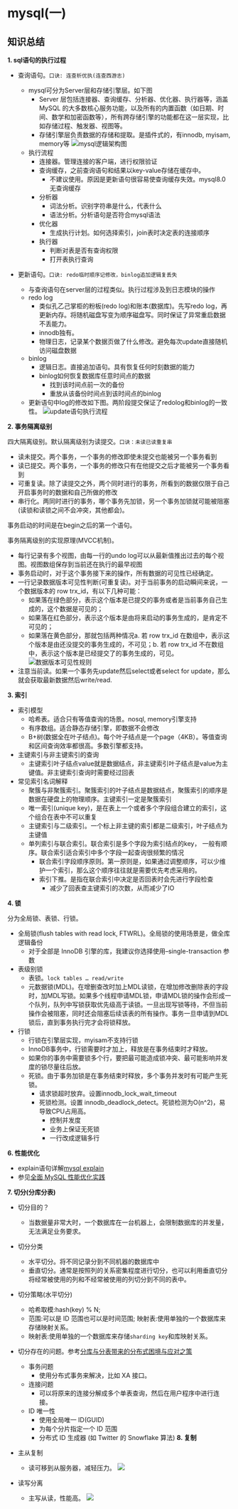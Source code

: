 # mysql(一)
## 知识总结
**1. sql语句的执行过程**
- 查询语句。`口诀: 连查析优执(连查西游志)`
    - mysql可分为Server层和存储引擎层。如下图
        - Server 层包括连接器、查询缓存、分析器、优化器、执行器等，涵盖 MySQL 的大多数核心服务功能，以及所有的内置函数（如日期、时间、数学和加密函数等），所有跨存储引擎的功能都在这一层实现，比如存储过程、触发器、视图等。
        - 存储引擎层负责数据的存储和提取。是插件式的，有innodb, myisam, memory等
    ![mysql逻辑架构图](images/mysql逻辑架构图.webp)
    - 执行流程
        - 连接器。管理连接的客户端，进行权限验证
        - 查询缓存，之前查询语句和结果以key-value存储在缓存中。
            - 不建议使用。原因是更新语句很容易使查询缓存失效。mysql8.0无查询缓存
        - 分析器
            - 词法分析。识别字符串是什么，代表什么
            - 语法分析。分析语句是否符合mysql语法
        - 优化器
            - 生成执行计划。如何选择索引，join表时决定表的连接顺序
        - 执行器
            - 判断对表是否有查询权限
            - 打开表执行查询

- 更新语句。`口诀: redo临时顺序记修改，binlog追加逻辑复丢失`
    - 与查询语句在server层的过程类似。执行过程涉及到日志模块的操作
    - redo log
        - 类似孔乙己掌柜的粉板(redo log)和账本(数据库)。先写redo log，再更新内存。将随机磁盘写变为顺序磁盘写。同时保证了异常重启数据不丢能力。
        - innodb独有。
        - 物理日志，记录某个数据页做了什么修改。避免每次update直接随机访问磁盘数据
    - binlog
        - 逻辑日志。直接追加语句。具有恢复任何时刻数据的能力
        - binlog如何恢复数据库任意时间点的数据
            - 找到该时间点前一次的备份
            - 重放从该备份时间点到该时间点的binlog
    - 更新语句中log的修改如下图。两阶段提交保证了redolog和binlog的一致性。
    ![update语句执行流程](images/update语句执行流程.webp)

        
**2. 事务隔离级别**

四大隔离级别。默认隔离级别为读提交。`口诀：未读已读重复串`
- 读未提交。两个事务，一个事务的修改即使未提交也能被另一个事务看到
- 读已提交。两个事务，一个事务的修改只有在他提交之后才能被另一个事务看到
- 可重复读。除了读提交之外，两个同时进行的事务，所看到的数据仅限于自己开启事务时的数据和自己所做的修改
- 串行化。两同时进行的事务，哪个事务先加锁，另一个事务加锁就可能被阻塞(读锁和读锁之间不会冲突，其他都会)。

事务启动的时间是在begin之后的第一个语句。

事务隔离级别的实现原理(MVCC机制)。
- 每行记录有多个视图，由每一行的undo log可以从最新值推出过去的每个视图。视图数组保存到当前还在执行的最早视图
- 事务启动时，对于这个事务接下来的操作，所有数据的可见性已经确定。
- 一行记录数据版本可见性判断(可重复读)。对于当前事务的启动瞬间来说，一个数据版本的 row trx_id，有以下几种可能：
    - 如果落在绿色部分，表示这个版本是已提交的事务或者是当前事务自己生成的，这个数据是可见的；
    - 如果落在红色部分，表示这个版本是由将来启动的事务生成的，是肯定不可见的；
    - 如果落在黄色部分，那就包括两种情况a. 若 row trx_id 在数组中，表示这个版本是由还没提交的事务生成的，不可见；b. 若 row trx_id 不在数组中，表示这个版本是已经提交了的事务生成的，可见。
![数据版本可见性规则](images/数据版本可见性判断.webp)
- 注意当前读。如果一个事务先update然后select或者select for update，那么就会获取最新数据然后write/read.


**3. 索引**
- 索引模型
    - 哈希表。适合只有等值查询的场景。nosql, memory引擎支持
    - 有序数组。适合静态存储引擎，即数据不会修改
    - B+树(数据全在叶子结点)。每个叶子结点是一个page（4KB）。等值查询和区间查询效率都很高。多数引擎都支持。
- 主键索引与非主键索引的查询
    - 主键索引叶子结点value就是数据结点，非主键索引叶子结点是value为主键值。非主键索引查询时需要经过回表
- 常见索引名词解释
    - 聚簇与非聚簇索引。聚簇索引的叶子结点是数据结点，聚簇索引的顺序是数据在硬盘上的物理顺序。主键索引一定是聚簇索引
    - 唯一索引(unique key)，是在表上一个或者多个字段组合建立的索引，这个组合在表中不可以重复
    - 主键索引与二级索引。一个标上非主键的索引都是二级索引，叶子结点为主键值
    - 单列索引与联合索引。联合索引是多个字段为索引结点的key， 一般有顺序。联合索引适合索引中多个字段一起查询很频繁的情况
        - 联合索引字段顺序原则。第一原则是，如果通过调整顺序，可以少维护一个索引，那么这个顺序往往就是需要优先考虑采用的。
        - 索引下推。是指在联合索引中决定是否回表时会先进行字段检查
            - 减少了回表查主键索引的次数，从而减少了IO

**4. 锁**

分为全局锁、表锁、行锁。
- 全局锁(flush tables with read lock, FTWRL)。全局锁的使用场景是，做全库逻辑备份
    - 对于全部是 InnoDB 引擎的库，我建议你选择使用–single-transaction 参数
- 表级别锁
    - 表锁。`lock tables … read/write`
    - 元数据锁(MDL)。在增删查改时加上MDL读锁，在增加修改删除表的字段时，加MDL写锁。如果多个线程申请MDL锁，申请MDL锁的操作会形成一个队列，队列中写锁获取优先级高于读锁。一旦出现写锁等待，不但当前操作会被阻塞，同时还会阻塞后续该表的所有操作。事务一旦申请到MDL锁后，直到事务执行完才会将锁释放。
- 行锁
    - 行锁在引擎层实现，myisam不支持行锁
    - InnoDB事务中，行锁需要时才加上，释放是在事务结束时才释放。
    - 如果你的事务中需要锁多个行，要把最可能造成锁冲突、最可能影响并发度的锁尽量往后放。
    - 死锁。由于事务加锁是在事务结束时释放，多个事务并发时有可能产生死锁。
        - 请求锁超时放弃。设置innodb_lock_wait_timeout
        - 死锁检测。设置 innodb_deadlock_detect。死锁检测为O(n^2)，易导致CPU占用高。
            - 控制并发度
            - 业务上保证无死锁
            - 一行改成逻辑多行

**6. 性能优化**

- explain语句详解[mysql explain](https://dev.mysql.com/doc/refman/8.0/en/explain-output.html)
- 参见[全面 MySQL 性能优化实践](https://segmentfault.com/a/1190000039733895)

**7. 切分(分库分表)**
- 切分目的？
    - 当数据量非常大时，一个数据库在一台机器上，会限制数据库的并发量，无法满足业务要求。
- 切分分类
    - 水平切分。将不同记录分到不同机器的数据库中
    - 垂直切分。通常是按照列的关系密集程度进行切分，也可以利用垂直切分将经常被使用的列和不经常被使用的列切分到不同的表中。

- 切分策略(水平切分)
    - 哈希取模:hash(key) % N;
    - 范围:可以是 ID 范围也可以是时间范围; 映射表:使用单独的一个数据库来存储映射关系。
    - 映射表:使用单独的一个数据库来存储`sharding key`和库映射关系。

- 切分存在的问题。参考[分库与分表带来的分布式困境与应对之策](http://blog.720ui.com/2017/mysql_core_09_multi_db_table2/)
    - 事务问题
        - 使用分布式事务来解决，比如 XA 接口。
    - 连接问题
        - 可以将原来的连接分解成多个单表查询，然后在用户程序中进行连接。
    -  ID 唯一性
        - 使用全局唯一 ID(GUID)
        - 为每个分片指定一个 ID 范围
        - 分布式 ID 生成器 (如 Twitter 的 Snowflake 算法)
**8. 复制**
- 主从复制
    - 读可移到从服务器，减轻压力。
![](images/主从复制.jpg)
- 读写分离
    - 主写从读，性能高。
![](images/读写分离.jpg)



